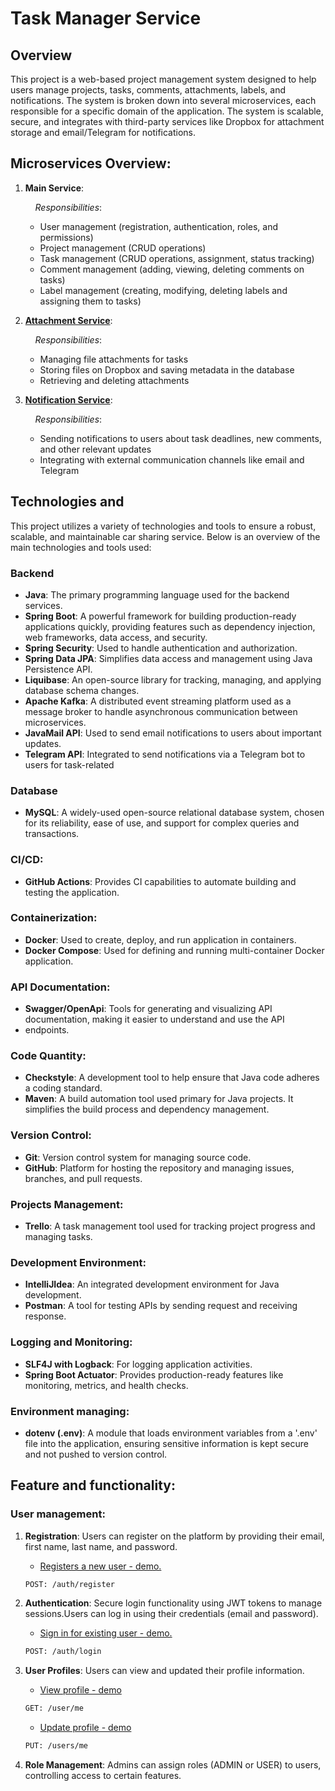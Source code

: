 # Task Manager Service

## Overview
This project is a web-based project management system designed to
help users manage projects, tasks, comments, attachments, labels,
and notifications. The system is broken down into several
microservices, each responsible for a specific domain of
the application. The system is scalable, secure, and integrates
with third-party services like Dropbox for attachment storage and
email/Telegram for notifications.

## Microservices Overview:

1. **Main Service**:

   &nbsp;&nbsp;&nbsp;&nbsp;*Responsibilities*:
   - User management (registration, authentication, roles, and permissions)
   - Project management (CRUD operations)
   - Task management (CRUD operations, assignment, status tracking)
   - Comment management (adding, viewing, deleting comments on tasks)
   - Label management (creating, modifying, deleting labels and assigning them to tasks)
2. **[Attachment Service](https://github.com/TaskManagerSystem/TMS-attachment-service)**:

   &nbsp;&nbsp;&nbsp;&nbsp;*Responsibilities*:
   - Managing file attachments for tasks 
   - Storing files on Dropbox and saving metadata in the database 
   - Retrieving and deleting attachments
3. **[Notification Service](https://github.com/TaskManagerSystem/TMS-notification-service)**:

   &nbsp;&nbsp;&nbsp;&nbsp;*Responsibilities*:
   - Sending notifications to users about task deadlines, new comments, and other relevant updates 
   - Integrating with external communication channels like email and Telegram

## Technologies and 
This project utilizes a variety of technologies and tools to ensure
a robust, scalable, and maintainable car sharing service.
Below is an overview of the main technologies and tools used:

### Backend
- **Java**: The primary programming language used for the backend services.
- **Spring Boot**: A powerful framework for building production-ready
applications quickly, providing features such as
dependency injection, web frameworks, data access, and security.
- **Spring Security**: Used to handle authentication and authorization.
- **Spring Data JPA**: Simplifies data access and management using
Java Persistence API.
- **Liquibase**: An open-source library for tracking,
managing, and applying database schema changes.
- **Apache Kafka**: A distributed event streaming platform used as 
a message broker to handle asynchronous communication between
microservices.
- **JavaMail API**: Used to send email notifications to users about important updates.
- **Telegram API**: Integrated to send notifications via 
a Telegram bot to users for task-related
### Database
- **MySQL**: A widely-used open-source relational database system,
chosen for its reliability, ease of use, and support for complex
queries and transactions.
### CI/CD:
- **GitHub Actions**: Provides CI capabilities to automate building 
and testing the application.
### Containerization:
- **Docker**: Used to create, deploy, and run application
in containers.
- **Docker Compose**: Used for defining and running multi-container
Docker application.
### API Documentation:
- **Swagger/OpenApi**: Tools for generating and visualizing API 
documentation, making it easier to understand and use the API 
- endpoints.
### Code Quantity:
- **Checkstyle**: A development tool to help ensure that Java code 
adheres a coding standard.
- **Maven**: A build automation tool used primary for Java projects.
It simplifies the build process and dependency management.
### Version Control:
- **Git**: Version control system for managing source code.
- **GitHub**: Platform for hosting the repository and managing issues,
branches, and pull requests.
### Projects Management:
- **Trello**: A task management tool used for tracking project progress and managing tasks.
### Development Environment:
- **IntelliJIdea**: An integrated development environment for Java development.
- **Postman**: A tool for testing APIs by sending request and receiving response.
### Logging and Monitoring:
- **SLF4J with Logback**: For logging application activities.
- **Spring Boot Actuator**: Provides production-ready features like
monitoring, metrics, and health checks.
### Environment managing:
- **dotenv (.env)**: A module that loads environment variables from a '.env'
file into the application, ensuring sensitive information is kept secure and not
pushed to version control.

## Feature and functionality:
### User management:
1. **Registration**: Users can register on the platform by providing their email, first name, last name, and password.
    - [Registers a new user - demo.](https://drive.google.com/file/d/1V78I2bf0_0jdg136h_TWa6mlFnaiI3Cm/view?usp=sharing)
    ```bash
   POST: /auth/register
   ``` 

2. **Authentication**: Secure login functionality using JWT tokens to manage sessions.Users can log in using their credentials (email and password).
    - [Sign in for existing user - demo.](https://drive.google.com/file/d/1Dwyg90Y1mwMzB_VOF0zFdXJDFy4wr7dF/view?usp=drive_link)
   ```bash
   POST: /auth/login
   ```

3. **User Profiles**: Users can view and updated their profile information.
    - [View profile - demo](https://drive.google.com/file/d/1o0v-JUnE_YOnaHM8NhMZgkzYLas2J4yc/view?usp=drive_link)
   ```bash
   GET: /user/me
   ```
    - [Update profile - demo](https://drive.google.com/file/d/1m8lhnajRDTp_ADoLdreP7jswQwkZcwC9/view?usp=drive_link)
   ```bash
   PUT: /users/me
   ```
4. **Role Management**: Admins can assign roles (ADMIN or USER) to users,
controlling access to certain features.